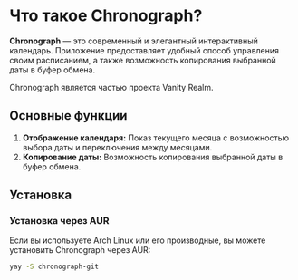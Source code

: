 # Что такое Chronograph?

**Chronograph** — это современный и элегантный интерактивный календарь. Приложение предоставляет удобный способ управления своим расписанием, а также возможность копирования выбранной даты в буфер обмена.

Chronograph является частью проекта Vanity Realm.
## Основные функции
1. **Отображение календаря:** Показ текущего месяца с возможностью выбора даты и переключения между месяцами.
2. **Копирование даты:** Возможность копирования выбранной даты в буфер обмена.
## Установка
### Установка через AUR
Если вы используете Arch Linux или его производные, вы можете установить Chronograph через AUR:
``` sh
yay -S chronograph-git
```
